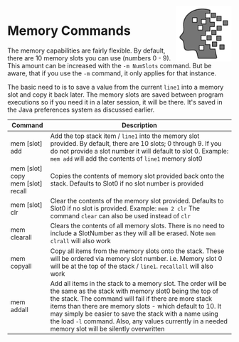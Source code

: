 <img align="right" width="125" src="../Images/Memory.png">

# Memory Commands

The memory capabilities are fairly flexible.  By default, there are 10 memory slots you can use (numbers 0 - 9).  This amount can be increased with the `-m NumSlots` command.  But be aware, that if you use the `-m` command, it only applies for that instance.  

The basic need to is to save a value from the current `line1` into a memory slot and copy it back later.  The memory slots are saved between program executions so if you need it in a later session, it will be there.  It's saved in the Java preferences system as discussed earlier.

|Command|Description|
|-------|-----------|
|mem [slot] add|Add the top stack item / `line1` into the memory slot provided.  By default, there are 10 slots; 0 through 9.  If you do not provide a slot number it will default to slot 0.  Example:  `mem add`   will add the contents of `line1` memory slot0|
|mem [slot] copy<br>mem [slot] recall|Copies the contents of memory slot provided back onto the stack.  Defaults to Slot0 if no slot number is provided|
|mem [slot] clr|Clear the contents of the memory slot provided.  Defaults to Slot0 if no slot is provided.  Example: `mem 2 clr`  The command `clear` can also be used instead of `clr`|
|mem clearall|Clears the contents of all memory slots.  There is no need to include a SlotNumber as they will all be erased.  Note `mem clrall` will also work|
|mem copyall|Copy all items from the memory slots onto the stack.  These will be ordered via memory slot number. i.e. Memory slot 0 will be at the top of the stack / `line1`. `recallall` will also work|
|mem addall|Add all items in the stack to a memory slot.  The order will be the same as the stack with memory slot0 being the top of the stack.  The command will fail if there are more stack items than there are memory slots - which default to 10.  It may simply be easier to save the stack with a name using the load `-l` command.  Also, any values currently in a needed memory slot will be silently overwritten|